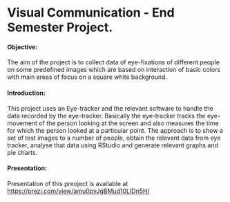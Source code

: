 # Visual Communication - End Semester Project.

#### Objective: 
The aim of the project is to collect data of eye-fixations of different people on some predefined images which are based on interaction of basic colors with main areas of focus on a square white background.

#### Introduction:
This project uses an Eye-tracker and the relevant software to handle the data recorded by the eye-tracker. Basically the eye-tracker tracks the eye-movement of the person looking at the screen and also measures the time for which the person looked at a particular point. The approach is to show a set of test images to a number of people, obtain the relevant data from eye tracker, analyse that data using RStudio and generate relevant graphs and pie charts.

#### Presentation:
Presentation of this preoject is available at <https://prezi.com/view/amu0pyJgBMud10LIDn5H/>
